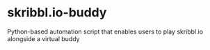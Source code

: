 # skribbl.io-buddy
Python-based automation script that enables users to play skribbl.io alongside a virtual buddy
